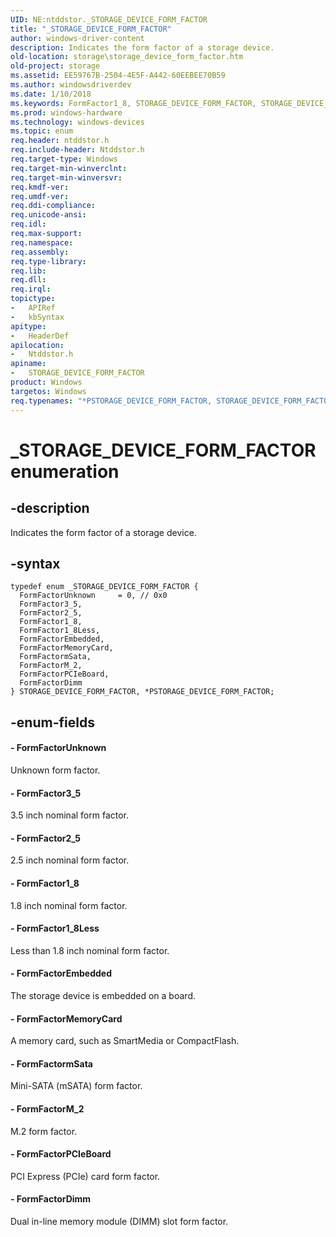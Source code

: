 ```yaml
---
UID: NE:ntddstor._STORAGE_DEVICE_FORM_FACTOR
title: "_STORAGE_DEVICE_FORM_FACTOR"
author: windows-driver-content
description: Indicates the form factor of a storage device.
old-location: storage\storage_device_form_factor.htm
old-project: storage
ms.assetid: EE59767B-2504-4E5F-A442-60EEBEE70B59
ms.author: windowsdriverdev
ms.date: 1/10/2018
ms.keywords: FormFactor1_8, STORAGE_DEVICE_FORM_FACTOR, STORAGE_DEVICE_FORM_FACTOR enumeration [Storage Devices], ntddstor/FormFactor2_5, ntddstor/FormFactorEmbedded, FormFactorM_2, FormFactorDimm, FormFactorPCIeBoard, FormFactorEmbedded, ntddstor/FormFactor1_8Less, _STORAGE_DEVICE_FORM_FACTOR, ntddstor/FormFactorDimm, ntddstor/FormFactorPCIeBoard, ntddstor/PSTORAGE_DEVICE_FORM_FACTOR, ntddstor/FormFactorMemoryCard, ntddstor/FormFactor1_8, FormFactor1_8Less, FormFactor2_5, ntddstor/STORAGE_DEVICE_FORM_FACTOR, FormFactormSata, PSTORAGE_DEVICE_FORM_FACTOR enumeration pointer [Storage Devices], FormFactorMemoryCard, ntddstor/FormFactorUnknown, ntddstor/FormFactorM_2, PSTORAGE_DEVICE_FORM_FACTOR, FormFactorUnknown, ntddstor/FormFactormSata, *PSTORAGE_DEVICE_FORM_FACTOR, ntddstor/FormFactor3_5, FormFactor3_5, storage.storage_device_form_factor
ms.prod: windows-hardware
ms.technology: windows-devices
ms.topic: enum
req.header: ntddstor.h
req.include-header: Ntddstor.h
req.target-type: Windows
req.target-min-winverclnt: 
req.target-min-winversvr: 
req.kmdf-ver: 
req.umdf-ver: 
req.ddi-compliance: 
req.unicode-ansi: 
req.idl: 
req.max-support: 
req.namespace: 
req.assembly: 
req.type-library: 
req.lib: 
req.dll: 
req.irql: 
topictype:
-	APIRef
-	kbSyntax
apitype:
-	HeaderDef
apilocation:
-	Ntddstor.h
apiname:
-	STORAGE_DEVICE_FORM_FACTOR
product: Windows
targetos: Windows
req.typenames: "*PSTORAGE_DEVICE_FORM_FACTOR, STORAGE_DEVICE_FORM_FACTOR"
---
```


# _STORAGE_DEVICE_FORM_FACTOR enumeration


## -description


Indicates the form factor of a storage device.


## -syntax


````
typedef enum _STORAGE_DEVICE_FORM_FACTOR { 
  FormFactorUnknown     = 0, // 0x0
  FormFactor3_5,
  FormFactor2_5,
  FormFactor1_8,
  FormFactor1_8Less,
  FormFactorEmbedded,
  FormFactorMemoryCard,
  FormFactormSata,
  FormFactorM_2,
  FormFactorPCIeBoard,
  FormFactorDimm
} STORAGE_DEVICE_FORM_FACTOR, *PSTORAGE_DEVICE_FORM_FACTOR;
````


## -enum-fields




#### - FormFactorUnknown

Unknown form factor.


#### - FormFactor3_5

3.5 inch nominal form factor.


#### - FormFactor2_5

2.5 inch nominal form factor.


#### - FormFactor1_8

1.8 inch nominal form factor.


#### - FormFactor1_8Less

Less than 1.8 inch nominal form factor.


#### - FormFactorEmbedded

The storage device is embedded on a board.


#### - FormFactorMemoryCard

A memory card, such as SmartMedia or CompactFlash.


#### - FormFactormSata

Mini-SATA (mSATA) form factor.


#### - FormFactorM_2

M.2 form factor.


#### - FormFactorPCIeBoard

PCI Express (PCIe) card form factor.


#### - FormFactorDimm

Dual in-line memory module (DIMM) slot form factor.

